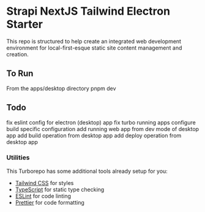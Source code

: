 # Strapi NextJS Tailwind Electron Starter

This repo is structured to help create an integrated web development environment for local-first-esque static site
content management and creation.

## To Run

From the apps/desktop directory pnpm dev

## Todo

fix eslint config for electron (desktop) app
fix turbo running apps
configure build specific configuration
add running web app from dev mode of desktop app
add build operation from desktop app
add deploy operation from desktop app

### Utilities

This Turborepo has some additional tools already setup for you:

- [Tailwind CSS](https://tailwindcss.com/) for styles
- [TypeScript](https://www.typescriptlang.org/) for static type checking
- [ESLint](https://eslint.org/) for code linting
- [Prettier](https://prettier.io) for code formatting
